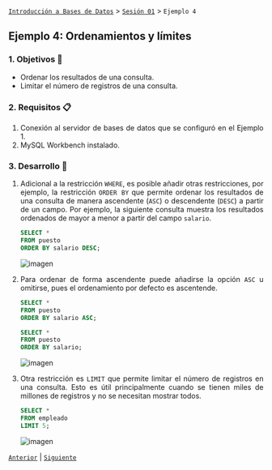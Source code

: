 [`Introducción a Bases de Datos`](../../Readme.md) > [`Sesión 01`](../Readme.md) > `Ejemplo 4`

## Ejemplo 4: Ordenamientos y límites

<div style="text-align: justify;">

### 1. Objetivos :dart:

- Ordenar los resultados de una consulta.
- Limitar el número de registros de una consulta.

### 2. Requisitos :clipboard:

1. Conexión al servidor de bases de datos que se configuró en el Ejemplo 1.
2. MySQL Workbench instalado.

### 3. Desarrollo :rocket:

1. Adicional a la restricción `WHERE`, es posible añadir otras restricciones, por ejemplo, la restricción `ORDER BY` que permite ordenar los resultados de una consulta de manera ascendente (`ASC`) o descendente (`DESC`) a partir de un campo. Por ejemplo, la siguiente consulta muestra los resultados ordenados de mayor a menor a partir del campo `salario`.

   ```sql
   SELECT *
   FROM puesto
   ORDER BY salario DESC;
   ```
   
   ![imagen](imagenes/s1we41.png)

2. Para ordenar de forma ascendente puede añadirse la opción `ASC` u omitirse, pues el ordenamiento por defecto es ascentende.

   ```sql
   SELECT *
   FROM puesto
   ORDER BY salario ASC;
   
   SELECT *
   FROM puesto
   ORDER BY salario;
   ```
   
   ![imagen](imagenes/s1we42.png)

3. Otra restricción es `LIMIT` que permite limitar el número de registros en una consulta. Esto es útil principalmente cuando se tienen miles de millones de registros y no se necesitan mostrar todos.

   ```sql
   SELECT *
   FROM empleado
   LIMIT 5;
   ```
 
   ![imagen](imagenes/s1we43.png)

[`Anterior`](../Readme.md#ordenamientos-y-límites) | [`Siguiente`](../Reto-03/Readme.md)

</div>

